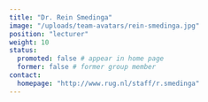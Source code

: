```yaml
---
title: "Dr. Rein Smedinga"
image: "/uploads/team-avatars/rein-smedinga.jpg"
position: "lecturer"
weight: 10
status:
  promoted: false # appear in home page
  former: false # former group member
contact:
  homepage: "http://www.rug.nl/staff/r.smedinga"
---
```


